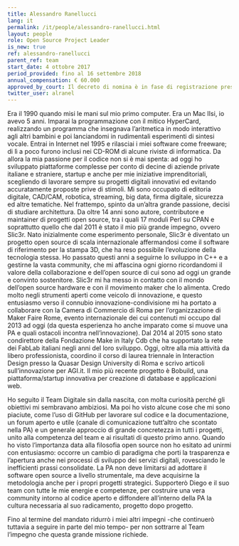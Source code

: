 ```yaml
---
title: Alessandro Ranellucci
lang: it
permalink: /it/people/alessandro-ranellucci.html
layout: people
role: Open Source Project Leader
is_new: true
ref: alessandro-ranellucci
parent_ref: team
start_date: 4 ottobre 2017
period_provided: fino al 16 settembre 2018
annual_compensation: € 60.000
approved_by_court: Il decreto di nomina è in fase di registrazione presso la Corte dei Conti.
twitter_user: alranel
---
```


Era il 1990 quando misi le mani sul mio primo computer. Era un Mac IIsi, io avevo 5 anni. Imparai la programmazione con il mitico HyperCard, realizzando un programma che insegnava l’aritmetica in modo interattivo agli altri bambini e poi lanciandomi in rudimentali esperimenti di sintesi vocale. Entrai in Internet nel 1995 e rilasciai i miei software come freeware; di lì a poco furono inclusi nei CD-ROM di alcune riviste di informatica. Da allora la mia passione per il codice non si è mai spenta: ad oggi ho sviluppato piattaforme complesse per conto di decine di aziende private italiane e straniere, startup e anche per mie iniziative imprenditoriali, scegliendo di lavorare sempre su progetti digitali innovativi ed evitando accuratamente proposte prive di stimoli. Mi sono occupato di editoria digitale, CAD/CAM, robotica, streaming, big data, firma digitale, sicurezza ed altre tematiche. Nel frattempo, spinto da un’altra grande passione, decisi di studiare architettura.
Da oltre 14 anni sono autore, contributore e maintainer di progetti open source, tra i quali 17 moduli Perl su CPAN e soprattutto quello che dal 2011 è stato il mio più grande impegno, ovvero Slic3r. Nato inizialmente come esperimento personale, Slic3r è diventato un progetto open source di scala internazionale affermandosi come il software di riferimento per la stampa 3D, che ha reso possibile l’evoluzione della tecnologia stessa. Ho passato questi anni a seguirne lo sviluppo in C++ e a gestirne la vasta community, che mi affascina ogni giorno ricordandomi il valore della collaborazione e dell’open source di cui sono ad oggi un grande e convinto sostenitore. Slic3r mi ha messo in contatto con il mondo dell’open source hardware e con il movimento maker che lo alimenta. Credo molto negli strumenti aperti come veicolo di innovazione, e questo entusiasmo verso il connubio innovazione-condivisione mi ha portato a collaborare con la Camera di Commercio di Roma per l’organizzazione di Maker Faire Rome, evento internazionale dei cui contenuti mi occupo dal 2013 ad oggi (da questa esperienza ho anche imparato come si muove una PA e quali ostacoli incontra nell’innovazione). Dal 2014 al 2015 sono stato condirettore della Fondazione Make in Italy Cdb che ha supportato la rete dei FabLab italiani negli anni del loro sviluppo. Oggi, oltre alla mia attività da libero professionista, coordino il corso di laurea triennale in Interaction Design presso la Quasar Design University di Roma e scrivo articoli sull’innovazione per AGI.it. Il mio più recente progetto è Bobuild, una piattaforma/startup innovativa per creazione di database e applicazioni web.

Ho seguito il Team Digitale sin dalla nascita, con molta curiosità perché gli obiettivi mi sembravano ambiziosi. Ma poi ho visto alcune cose che mi sono piaciute, come l’uso di GitHub per lavorare sul codice e la documentazione, un forum aperto e utile (canale di comunicazione tutt’altro che scontato nella PA) e un generale approccio di grande concretezza in tutti i progetti, unito alla competenza del team e ai risultati di questo primo anno. Quando ho visto l’importanza data alla filosofia open source non ho esitato ad unirmi con entusiasmo: occorre un cambio di paradigma che porti la trasparenza e l’apertura anche nei processi di sviluppo dei servizi digitali, rovesciando le inefficienti prassi consolidate. La PA non deve limitarsi ad adottare il software open source a livello strumentale, ma deve acquisirne la metodologia anche per i propri progetti strategici. Supporterò Diego e il suo team con tutte le mie energie e competenze, per costruire una vera community intorno al codice aperto e diffondere all’interno della PA la cultura necessaria al suo radicamento, progetto dopo progetto.

Fino al termine del mandato ridurrò i miei altri impegni -che continuerò tuttavia a seguire in parte del mio tempo- per non sottrarre al Team l’impegno che questa grande missione richiede.
